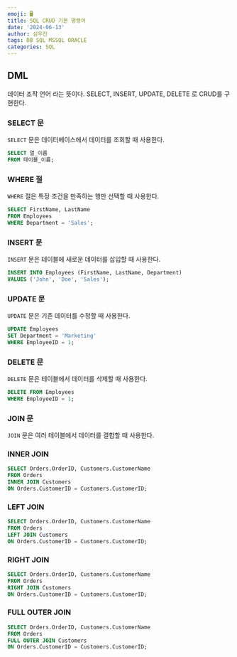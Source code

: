 ```yaml
---
emoji: 🖥️
title: SQL CRUD 기본 명령어
date: '2024-06-13'
author: 심우진
tags: DB SQL MSSQL ORACLE
categories: SQL
---
```


## DML
데이터 조작 언어 라는 뜻이다.
SELECT, INSERT, UPDATE, DELETE 로 CRUD를 구현한다.

### SELECT 문

`SELECT` 문은 데이터베이스에서 데이터를 조회할 때 사용한다.

```sql
SELECT 열_이름
FROM 테이블_이름;
```


### WHERE 절

`WHERE` 절은 특정 조건을 만족하는 행만 선택할 때 사용한다.


```sql
SELECT FirstName, LastName
FROM Employees
WHERE Department = 'Sales';
```

### INSERT 문

`INSERT` 문은 테이블에 새로운 데이터를 삽입할 때 사용한다.


```sql
INSERT INTO Employees (FirstName, LastName, Department)
VALUES ('John', 'Doe', 'Sales');
```

### UPDATE 문

`UPDATE` 문은 기존 데이터를 수정할 때 사용한다.

```sql
UPDATE Employees
SET Department = 'Marketing'
WHERE EmployeeID = 1;
```

### DELETE 문

`DELETE` 문은 테이블에서 데이터를 삭제할 때 사용한다.

```sql
DELETE FROM Employees
WHERE EmployeeID = 1;
```

### JOIN 문

`JOIN` 문은 여러 테이블에서 데이터를 결합할 때 사용한다.

### INNER JOIN

```sql
SELECT Orders.OrderID, Customers.CustomerName
FROM Orders
INNER JOIN Customers
ON Orders.CustomerID = Customers.CustomerID;
```

### LEFT JOIN

```sql
SELECT Orders.OrderID, Customers.CustomerName
FROM Orders
LEFT JOIN Customers
ON Orders.CustomerID = Customers.CustomerID;
```

### RIGHT JOIN

```sql
SELECT Orders.OrderID, Customers.CustomerName
FROM Orders
RIGHT JOIN Customers
ON Orders.CustomerID = Customers.CustomerID;
```

### FULL OUTER JOIN

```sql
SELECT Orders.OrderID, Customers.CustomerName
FROM Orders
FULL OUTER JOIN Customers
ON Orders.CustomerID = Customers.CustomerID;
```

```toc

```
